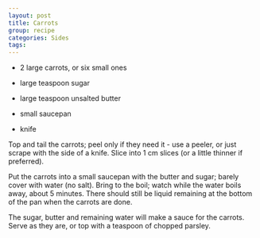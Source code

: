 ```yaml
---
layout: post
title: Carrots
group: recipe
categories: Sides
tags: 
---
```


- 2 large carrots, or six small ones
- large teaspoon sugar
- large teaspoon unsalted butter

- small saucepan
- knife

Top and tail the carrots; peel only if they need it - use a peeler, or just scrape with the side of a knife.  Slice into 1 cm slices (or a little thinner if preferred).

Put the carrots into a small saucepan with the butter and sugar; barely cover with water (no salt).  Bring to the boil; watch while the water boils away, about 5 minutes.  There should still be liquid remaining at the bottom of the pan when the carrots are done.

The sugar, butter and remaining water will make a sauce for the carrots.  Serve as they are, or top with a teaspoon of chopped parsley.
